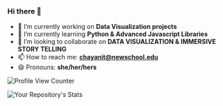 ### Hi there 👋
- 🔭 I’m currently working on **Data Visualization projects**
- 🌱 I’m currently learning **Python & Advanced Javascript Libraries**
- 👯 I’m looking to collaborate on **DATA VISUALIZATION & IMMERSIVE STORY TELLING**
- 📫 How to reach me: **chayanit@newschool.edu**
- 😄 Pronouns: **she/her/hers**

<!--
**Chayanitoey/chayanitoey** is a ✨ _special_ ✨ repository because its `README.md` (this file) appears on your GitHub profile.

Here are some ideas to get you started:
<!-- 
- 🔭 I’m currently working on ...
- 🌱 I’m currently learning ...
- 👯 I’m looking to collaborate on ...
- 🤔 I’m looking for help with ...
- 💬 Ask me about ...
- 📫 How to reach me: ...
- 😄 Pronouns: ...
- ⚡ Fun fact: ...
--> 
![Profile View Counter](https://komarev.com/ghpvc/?username=chayanitoey)



![Your Repository's Stats](https://github-readme-stats.vercel.app/api/top-langs/?username=chayanitoey&theme=blue-green)
